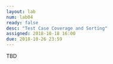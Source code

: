 ```yaml
---
layout: lab
num: lab04
ready: false
desc: "Test Case Coverage and Sorting"
assigned: 2018-10-18 16:00
due: 2018-10-26 23:59
---
```


TBD
